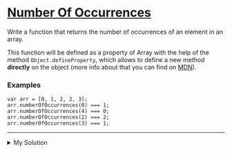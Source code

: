 # [Number Of Occurrences](https://www.codewars.com/kata/52829c5fe08baf7edc00122b)

Write a function that returns the number of occurrences of an element in an array.

This function will be defined as a property of Array with the help of the method `Object.defineProperty`, which allows to define a new method **directly** on the object (more info about that you can find on [MDN](https://developer.mozilla.org/en-US/docs/Web/JavaScript/Reference/Global_Objects/Object/defineProperty)).

### Examples

    var arr = [0, 1, 2, 2, 3];
    arr.numberOfOccurrences(0) === 1;
    arr.numberOfOccurrences(4) === 0;
    arr.numberOfOccurrences(2) === 2;
    arr.numberOfOccurrences(3) === 1;

---

<details><summary>My Solution</summary>

```js
Object.defineProperty(Array.prototype, 'numberOfOccurrences', {
  value: function numberOfOccurrences(element) {
    return this.filter(v => v === element).length
  }
})
```

</details>
